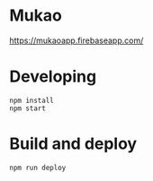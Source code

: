 # Mukao 
https://mukaoapp.firebaseapp.com/

# Developing
```
npm install
npm start
```

# Build and deploy
```
npm run deploy
```